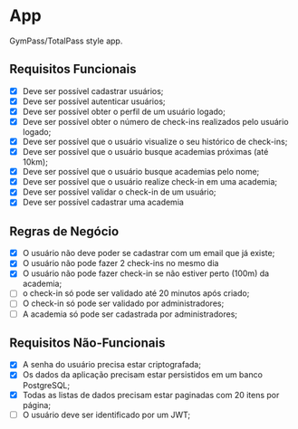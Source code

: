 # App

GymPass/TotalPass style app.

## Requisitos Funcionais

- [x] Deve ser possível cadastrar usuários;
- [x] Deve ser possível autenticar usuários;
- [x] Deve ser possível obter o perfil de um usuário logado;
- [x] Deve ser possível obter o número de check-ins realizados pelo usuário logado;
- [x] Deve ser possível que o usuário visualize o seu histórico de check-ins;
- [x] Deve ser possível que o usuário busque academias próximas (até 10km);
- [x] Deve ser possível que o usuário busque academias pelo nome;
- [x] Deve ser possível que o usuário realize check-in em uma academia;
- [x] Deve ser possível validar o check-in de um usuário;
- [x] Deve ser possível cadastrar uma academia

## Regras de Negócio

- [x] O usuário não deve poder se cadastrar com um email que já existe;
- [x] O usuário não pode fazer 2 check-ins no mesmo dia
- [x] O usuário não pode fazer check-in se não estiver perto (100m) da academia;
- [ ] o check-in só pode ser validado até 20 minutos após criado;
- [ ] O check-in só pode ser validado por administradores;
- [ ] A academia só pode ser cadastrada por administradores;

## Requisitos Não-Funcionais

- [x] A senha do usuário precisa estar criptografada;
- [x] Os dados da aplicação precisam estar persistidos em um banco PostgreSQL;
- [x] Todas as listas de dados precisam estar paginadas com 20 itens por página;
- [ ] O usuário deve ser identificado por um JWT;
